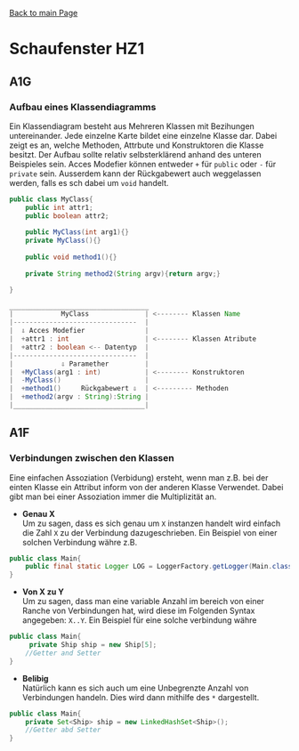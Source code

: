 [Back to main Page](./../../README.md)

# Schaufenster HZ1

## A1G 
### Aufbau eines Klassendiagramms
Ein Klassendiagram besteht aus Mehreren Klassen mit Bezihungen untereinander. Jede einzelne Karte bildet eine einzelne Klasse dar. Dabei zeigt es an, welche Methoden, Attrbute und Konstruktoren die Klasse besitzt. Der Aufbau sollte relativ selbsterklärend anhand des unteren Beispieles sein. Acces Modefier können entweder `+` für `public` oder `-` für `private` sein. Ausserdem kann der Rückgabewert auch weggelassen werden, falls es sch dabei um `void` handelt. 
```java
public class MyClass{
    public int attr1;
    public boolean attr2;
    
    public MyClass(int arg1){}
    private MyClass(){}
    
    public void method1(){}
    
    private String method2(String argv){return argv;}

}

___________________________________
|            MyClass              | <-------- Klassen Name
|-------------------------------  |
|  ⇩ Acces Modefier               |
|  +attr1 : int                   | <-------- Klassen Atribute
|  +attr2 : boolean <-- Datentyp  | 
|-------------------------------  |
|            ⇩ Paramether         |  
|  +MyClass(arg1 : int)           | <-------- Konstruktoren
|  -MyClass()                     |
|  +method1()     Rückgabewert ⇩  | <--------- Methoden
|  +method2(argv : String):String |
|_________________________________|
```
## A1F
### Verbindungen zwischen den Klassen
Eine einfachen Assoziation (Verbidung) ersteht, wenn man z.B. bei der einten Klasse ein Attribut inform von der anderen Klasse Verwendet. Dabei gibt man bei einer Assoziation immer die Multiplizität an.
- **Genau X**<br/>
Um zu sagen, dass es sich genau um `X` instanzen handelt wird einfach die Zahl `X` zu der Verbindung dazugeschrieben. Ein Beispiel von einer solchen Verbindung währe z.B.
```java
public class Main{
    public final static Logger LOG = LoggerFactory.getLogger(Main.class);
}
```
- **Von X zu Y**<br/>
Um zu sagen, dass man eine variable Anzahl im bereich von einer Ranche von Verbindungen hat, wird diese im Folgenden Syntax angegeben: `X..Y`. Ein Beispiel für eine solche verbindung währe
```java
public class Main{
     private Ship ship = new Ship[5]; 
    //Getter and Setter
}

```
- **Belibig**<br/>
Natürlich kann es sich auch um eine Unbegrenzte Anzahl von Verbindungen handeln. Dies wird dann mithilfe des `*` dargestellt. 
```java
public class Main{
    private Set<Ship> ship = new LinkedHashSet<Ship>();
    //Getter abd Setter
}

```
